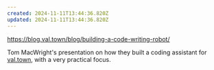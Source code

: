 ```yaml
---
created: 2024-11-11T13:44:36.820Z
updated: 2024-11-11T13:44:36.820Z
---
```

https://blog.val.town/blog/building-a-code-writing-robot/

Tom MacWright's presentation on how they built a coding assistant for [val.town](val.town), with a very practical focus.